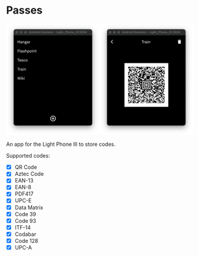 # Passes

![Home Screen](assets/images/example.png)

An app for the Light Phone III to store codes.

Supported codes:
- [x] QR Code
- [x] Aztec Code
- [x] EAN-13
- [x] EAN-8
- [x] PDF417
- [x] UPC-E
- [x] Data Matrix
- [x] Code 39
- [x] Code 93
- [x] ITF-14
- [x] Codabar
- [x] Code 128
- [x] UPC-A